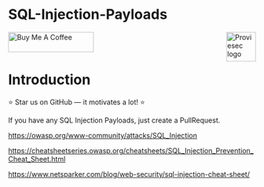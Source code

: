 # SQL-Injection-Payloads

<a href="https://proviesec.org/">
    <img src="https://avatars.githubusercontent.com/u/92156402?s=400&u=7fe0dbb9085a37818ee8c2b061432a9a69cbff42&v=4" alt="Proviesec logo" title="Proviesec" align="right" height="60" />
</a>
<a href="https://www.buymeacoffee.com/proviesec" target="_blank"><img src="https://cdn.buymeacoffee.com/buttons/default-orange.png" alt="Buy Me A Coffee" height="41" width="174"></a>

# Introduction 

:star: Star us on GitHub — it motivates a lot! :star:

If you have any SQL Injection Payloads, just create a PullRequest. 


https://owasp.org/www-community/attacks/SQL_Injection

https://cheatsheetseries.owasp.org/cheatsheets/SQL_Injection_Prevention_Cheat_Sheet.html

https://www.netsparker.com/blog/web-security/sql-injection-cheat-sheet/
